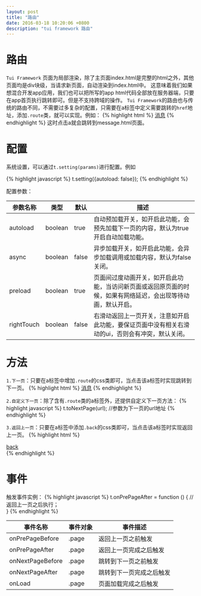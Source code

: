 ```yaml
---
layout: post
title: "路由"
date: 2016-03-18 10:20:06 +0800
description: "tui framework 路由"
---
```


路由
===

`Tui Framework` 页面为局部渲染，除了主页面index.html是完整的html之外，其他页面均是div块级，当请求新页面，自动渲染到index.html中。
这意味着我们如果想混合开发app应用，我们也可以把所写的app html代码全部放在服务器端，只要在app首页执行跳转即可。但是不支持跨域的操作。
`Tui Framework`的路由也与传统的路由不同，不需要过多复杂的配置，只需要在a标签中定义需要跳转的`href`地址，添加`.route`类，就可以实现。例如：
{% highlight html %}
    <a href="message.html" class="link_item route">消息</a>
{% endhighlight %}
这时点击a就会跳转到message.html页面。

配置
===

系统设置，可以通过`t.setting(params)`进行配置。例如
       
{% highlight javascript %}
    t.setting({autoload: false});
{% endhighlight %}

配置参数：
<table class="table table-bordered table-responsive">
    <thead>
        <tr>
            <th>参数名称</th>
            <th>类型</th>
            <th>默认</th>
            <th>描述</th>
        </tr>
    </thead>
    <tbody>
        <tr>
            <td>autoload</td>
            <td>boolean</td>
            <td>true</td>
            <td>自动预加载开关，如开启此功能，会预先加载下一页的内容，默认为true开启自动加载功能。</td>
        </tr>
        <tr>
            <td>async</td>
            <td>boolean</td>
            <td>false</td>
            <td>异步加载开关，如开启此功能，会异步加载调用或加载内容，默认为false关闭。</td>
        </tr>
        <tr>
            <td>preload</td>
            <td>boolean</td>
            <td>true</td>
            <td>页面间过度动画开关，如开启此功能，当访问新页面或返回原页面的时候，如果有网络延迟，会出现等待动画，默认开启。</td>
        </tr>
        <tr>
            <td>rightTouch</td>
            <td>boolean</td>
            <td>false</td>
            <td>右滑动返回上一页开关，注意如开启此功能，要保证页面中没有相关右滑动的ui，否则会有冲突，默认关闭。</td>
        </tr>
    </tbody>
</table>

方法
===
`1.下一页`：只要在a标签中增加`.route`的css类即可，当点击该a标签时实现跳转到下一页。
{% highlight html %}
    <a href="message.html" class="link_item route">消息</a>
{% endhighlight %}

`2.自定义下一页`：除了含有`.route`类的a标签外，还提供自定义下一页方法：
{% highlight javascript %}
    t.toNextPage(url);      //参数为下一页的url地址 
{% endhighlight %}

`3.返回上一页`：只要在a标签中添加`.back`的css类即可，当点击该a标签时实现返回上一页。
{% highlight html %}
    <div class="left">
        <a href="javascript:;" class="back link">
            <i class="icon icon-back" style="transform: translate3d(0px, 0px, 0px);"></i><span>back</span>
        </a>
    </div>
{% endhighlight %}


事件
===

触发事件实例：
{% highlight javascript %}
    t.onPrePageAfter = function () {
        //返回上一页之后执行；    
    }
{% endhighlight %}

<table class="table table-bordered table-responsive">
    <thead>
        <tr>
            <th>事件名称</th>
            <th>事件对象</th>
            <th>事件描述</th>
        </tr>
    </thead>
    <tbody>
        <tr>
            <td>onPrePageBefore</td>
            <td>.page</td>
            <td>返回上一页之前触发</td>
        </tr>
        <tr>
            <td>onPrePageAfter</td>
            <td>.page</td>
            <td>返回上一页完成之后触发</td>
        </tr>
        <tr>
            <td>onNextPageBefore</td>
            <td>.page</td>
            <td>跳转到下一页之前触发</td>
        </tr>
        <tr>
            <td>onNextPageAfter</td>
            <td>.page</td>
            <td>跳转到下一页完成之后触发</td>
        </tr>
        <tr>
            <td>onLoad</td>
            <td>.page</td>
            <td>页面加载完成之后触发</td>
        </tr>
    </tbody>
</table>

